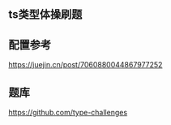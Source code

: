 ## ts类型体操刷题

## 配置参考
https://juejin.cn/post/7060880044867977252

## 题库
https://github.com/type-challenges
